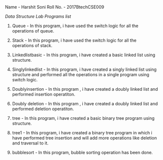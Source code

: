 Name - Harshit Soni
Roll No. - 2017BtechCSE009


*Data Structure Lab Programs list*
1. Queue - In this program, i have used the switch logic for all the operations of queue.

2. Stack - In this program, i have used the switch logic for all the operations of stack.

3. Linkedlistbasic - In this program, i have created a basic linked list using structure.

4. Singlylinkedlist - In this program, i have created a singly linked list using structure and performed all the operations in a single program using switch logic.

5. Doublyinsertion - In this program , i have created a doubly linked list and performed insertion operatiton.

6. Doubly deletion - In this program , i have created a doubly linked list and performed deletion operatiton.

7. tree - In this program, i have created a basic binary tree program using structure.

8. tree1 - In this program, i have created a binary tree program in which i have performed tree insertion and will add more operations like deletion and traversal to it.

9. bubblesort - In this program, bubble sorting operation has been done.
